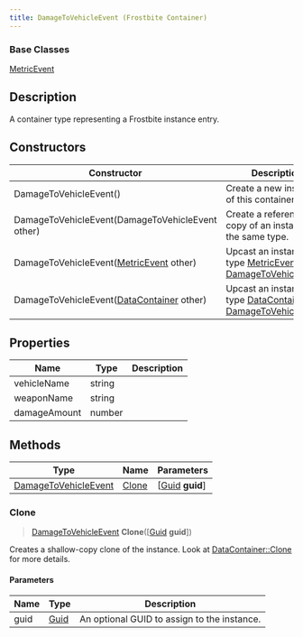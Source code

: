 ```yaml
---
title: DamageToVehicleEvent (Frostbite Container)
---
```

### Base Classes

[MetricEvent](MetricEvent)

## Description

A container type representing a Frostbite instance entry.

## Constructors

| Constructor                                                                     | Description                                                                                                                     |
| ------------------------------------------------------------------------------- | ------------------------------------------------------------------------------------------------------------------------------- |
| DamageToVehicleEvent()                                                          | Create a new instance of this container type.                                                                                   |
| DamageToVehicleEvent(DamageToVehicleEvent other)                                | Create a reference copy of an instance of the same type.                                                                        |
| DamageToVehicleEvent([MetricEvent](MetricEvent) other)                          | Upcast an instance of type [MetricEvent](MetricEvent) to [DamageToVehicleEvent](DamageToVehicleEvent).                          |
| DamageToVehicleEvent([DataContainer](/vext/ref/cls/shr/datacontainer) other) | Upcast an instance of type [DataContainer](/vext/ref/cls/shr/datacontainer) to [DamageToVehicleEvent](DamageToVehicleEvent). |

## Properties

| Name         | Type   | Description |
| ------------ | ------ | ----------- |
| vehicleName  | string |             |
| weaponName   | string |             |
| damageAmount | number |             |

## Methods

| Type                                         | Name            | Parameters                                     |
| -------------------------------------------- | --------------- | ---------------------------------------------- |
| [DamageToVehicleEvent](DamageToVehicleEvent) | [Clone](#clone) | \[[Guid](/vext/ref/cls/shr/guid) **guid**\] |

### Clone

> [DamageToVehicleEvent](DamageToVehicleEvent) **Clone**(\[[Guid](/vext/ref/cls/shr/guid) **guid**\])

Creates a shallow-copy clone of the instance. Look at [DataContainer::Clone](/vext/ref/cls/shr/datacontainer#clone) for more details.

#### Parameters

| Name | Type         | Description                                 |
| ---- | ------------ | ------------------------------------------- |
| guid | [Guid](Guid) | An optional GUID to assign to the instance. |
